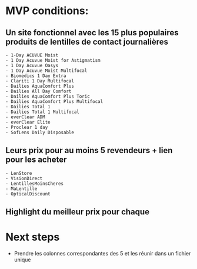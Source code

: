 # MVP conditions:
 
## Un site fonctionnel avec les 15 plus populaires produits de lentilles de contact journalières
    - 1-Day ACUVUE Moist 
    - 1 Day Acuvue Moist for Astigmatism
    - 1 Day Acuvue Oasys
    - 1 Day Acuvue Moist Multifocal
    - Biomedics 1 Day Extra
    - Clariti 1 Day Multifocal
    - Dailies AquaComfort Plus
    - Dailies All Day Comfort
    - Dailies AquaComfort Plus Toric
    - Dailies AquaComfort Plus Multifocal
    - Dailies Total 1 
    - Dailies Total 1 Multifocal
    - everClear ADM
    - everClear Elite
    - Proclear 1 day
    - SofLens Daily Disposable





## Leurs prix pour au moins 5 revendeurs + lien pour les acheter
    - LenStore
    - VisionDirect
    - LentillesMoinsCheres
    - MaLentille
    - OpticalDiscount

## Highlight du meilleur prix pour chaque

# Next steps
- Prendre les colonnes correspondantes des 5 et les réunir dans un fichier unique
